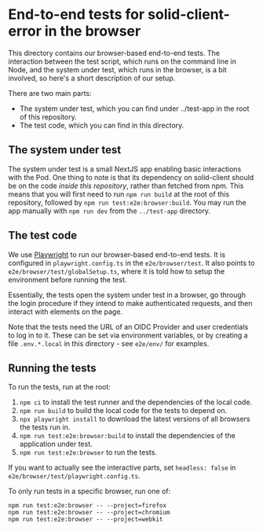 # End-to-end tests for solid-client-error in the browser

This directory contains our browser-based end-to-end tests. The interaction
between the test script, which runs on the command line in Node, and the system
under test, which runs in the browser, is a bit involved, so here's a short
description of our setup.

There are two main parts:

- The system under test, which you can find under ../test-app in the
  root of this repository.
- The test code, which you can find in this directory.

## The system under test

The system under test is a small NextJS app enabling basic interactions with the Pod.
One thing to note is that its dependency on solid-client should be on the code
_inside this repository_, rather than fetched from npm. This means that you will
first need to run `npm run build` at the root of this repository, followed by
`npm run test:e2e:browser:build`. You may run the app manually with `npm run dev`
from the `../test-app` directory.

## The test code

We use [Playwright](https://playwright.dev) to run our
browser-based end-to-end tests. It is configured in `playwright.config.ts` in
the `e2e/browser/test`. It also points to `e2e/browser/test/globalSetup.ts`, where
it is told how to setup the environment before running the test.

Essentially, the tests open the system under test in a browser, go through the
login procedure if they intend to make authenticated requests, and then interact
with elements on the page.

Note that the tests need the URL of an OIDC Provider and user credentials to log
in to it. These can be set via environment variables, or by creating a file
`.env.*.local` in this directory - see `e2e/env/` for examples.

## Running the tests

To run the tests, run at the root:

1. `npm ci` to install the test runner and the dependencies of the local code.
2. `npm run build` to build the local code for the tests to depend on.
3. `npx playwright install` to download the latest versions of all browsers the
   tests run in.
4. `npm run test:e2e:browser:build` to install the dependencies of the
   application under test.
5. `npm run test:e2e:browser` to run the tests.

If you want to actually see the interactive parts, set `headless: false` in
`e2e/browser/test/playwright.config.ts`.

To only run tests in a specific browser, run one of:

    npm run test:e2e:browser -- --project=firefox
    npm run test:e2e:browser -- --project=chromium
    npm run test:e2e:browser -- --project=webkit
